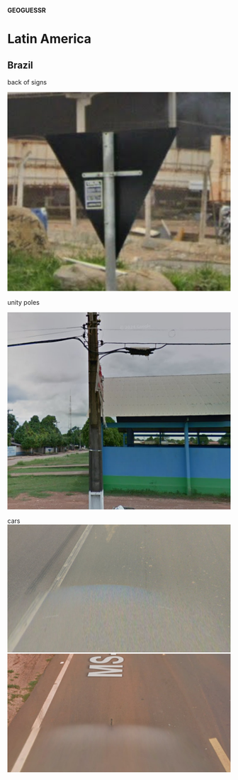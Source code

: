 **GEOGUESSR**


# Latin America

## Brazil 
back of signs

![black back of sign](./images/backOfSignBR.png)

unity poles

![unity poles](./images/obraz_2024-09-06_213025711.png)

cars
![car](./images/obraz_2024-09-06_213354220.png)![car](./images/obraz_2024-09-06_213548075.png)
